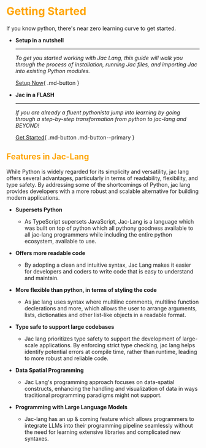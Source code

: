 # <span style="color: orange; font-weight: bold">Getting Started</span>

If you know python, there's near zero learning curve to get started.

<div class="grid cards" markdown>

-   __Setup in a nutshell__

    ---

    *To get you started working with Jac Lang, this guide will walk you through the process of installation, running Jac files, and importing Jac into existing Python modules.*

    <!-- [:octicons-arrow-right-24: Getting started](#) -->

    [Setup Now](installation.md){ .md-button }

-   __Jac in a FLASH__

    ---

    *If you are already a fluent pythonista jump into learning by going through a step-by-step transformation from python to jac-lang and BEYOND!*

    [Get Started](jac_in_a_flash.md){ .md-button .md-button--primary }

</div>

## <span style="color: orange">Features in Jac-Lang</span>

While Python is widely regarded for its simplicity and versatility, jac lang offers several advantages, particularly in terms of readability, flexibility, and type safety. By addressing some of the shortcomings of Python, jac lang provides developers with a more robust and scalable alternative for building modern applications.

<!-- - Full-stack programming language
    - Jaclang empowers developers to create both front-end and back-end components of their applications using a single language. This eliminates the need to switch between different programming languages and frameworks, resulting in a more cohesive and efficient development experience. -->

- **Supersets Python**
    - As TypeScript supersets JavaScript, Jac-Lang is a language which was built on top of python which all pythony goodness available to all jac-lang programmers while including the entire python ecosystem, available to use.

- **Offers more readable code**
    - By adopting a clean and intuitive syntax, Jac Lang makes it easier for developers and coders to write code that is easy to understand and maintain.

- **More flexible than python, in terms of styling the code**
    - As jac lang uses syntax where multiline comments, multiline function declerations and more, which allows the user to arrange arguments, lists, dictionaties and other list-like objects in a readable format.

- **Type safe to support large codebases**
    - Jac lang prioritizes type safety to support the development of large-scale applications. By enforcing strict type checking, jac lang helps identify potential errors at compile time, rather than runtime, leading to more robust and reliable code.

- **Data Spatial Programming**
    - Jac Lang's programming approach focuses on data-spatial constructs, enhancing the handling and visualization of data in ways traditional programming paradigms might not support.

- **Programming with Large Language Models**
    - Jac-lang has an up & coming feature which allows programmers to integrate LLMs into their programming pipeline seamlessly without the need for learning extensive libraries and complicated new syntaxes.
<!-- ## Integrating Jac into Python Modules

JacLang also provides a seamless way to import Jac into existing Python modules through library functions. Here's an example:

```python
"""CLI for jaclang."""
from jaclang import jac_import

cli = jac_import("cli")
cmds = jac_import("cmds")

cli.cmd_registry = cmds.cmd_reg  # type: ignore
```

In the above code snippet, `cli` and `cmds` are modules that are imported similar to how you'd typically import modules in Python, i.e., `import cli` or `import cmds`.

Below is the actual implementation for Jac's CLI (`cli.jac`) to provide some insight into how Jac code looks:

=== "cli.jac"
    ```jac linenums="1"
    --8<-- "jaclang/cli/cli.jac"
    ```
=== "cli_impl.jac"
    ```jac linenums="1"
    --8<-- "jaclang/cli/cli_impl.jac"
    ```

That's all you need to get started with JacLang. As you delve into this new language, you'll discover how it beautifully combines the power of Python with a modern and intuitive syntax. Happy coding! -->